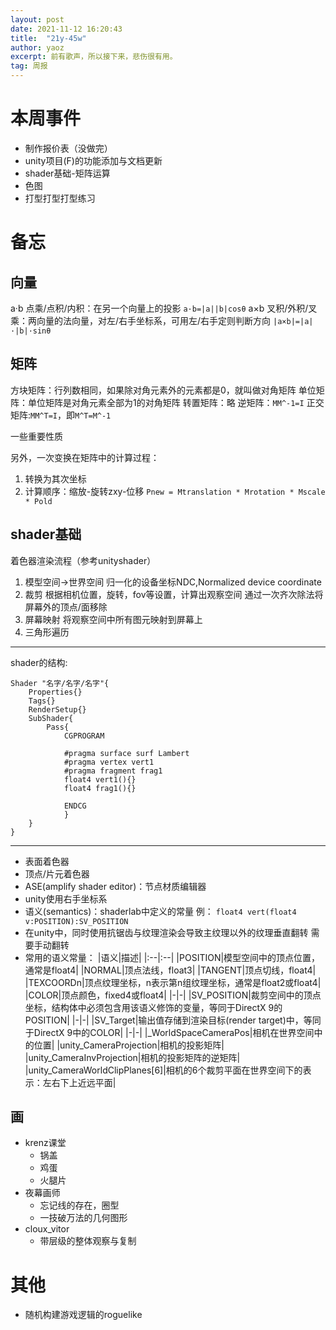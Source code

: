 ```yaml
---
layout: post
date: 2021-11-12 16:20:43
title:  "21y-45w"
author: yaoz
excerpt: 前有歌声，所以接下来，悲伤很有用。
tag: 周报
---
```


# 本周事件

- 制作报价表（没做完）
- unity项目(F)的功能添加与文档更新
- shader基础-矩阵运算
- 色图
- 打型打型打型练习

# 备忘

## 向量

a·b
点乘/点积/内积：在另一个向量上的投影
`a·b=|a||b|cosθ`
a×b
叉积/外积/叉乘：两向量的法向量，对左/右手坐标系，可用左/右手定则判断方向
`|a×b|=|a|·|b|·sinθ`

## 矩阵

方块矩阵：行列数相同，如果除对角元素外的元素都是0，就叫做对角矩阵
单位矩阵：单位矩阵是对角元素全部为1的对角矩阵
转置矩阵：略
逆矩阵：`MM^-1=I`
正交矩阵:`MM^T=I`，即`M^T=M^-1`

一些重要性质

另外，一次变换在矩阵中的计算过程：
1.  转换为其次坐标
2.  计算顺序：缩放-旋转zxy-位移
    `Pnew = Mtranslation * Mrotation * Mscale * Pold`


## shader基础

着色器渲染流程（参考unityshader）
1.  模型空间->世界空间
    归一化的设备坐标NDC,Normalized device coordinate
2.  裁剪
    根据相机位置，旋转，fov等设置，计算出观察空间
    通过一次齐次除法将屏幕外的顶点/面移除
3.  屏幕映射
    将观察空间中所有图元映射到屏幕上
4.  三角形遍历

---

shader的结构:
```
Shader "名字/名字/名字"{
    Properties{}
    Tags{}
    RenderSetup{}
    SubShader{
        Pass{
            CGPROGRAM

            #pragma surface surf Lambert
            #pragma vertex vert1
            #pragma fragment frag1
            float4 vert1(){}
            float4 frag1(){}

            ENDCG
            }
    }
}
```

---

- 表面着色器
- 顶点/片元着色器
- ASE(amplify shader editor)：节点材质编辑器
- unity使用右手坐标系
- 语义(semantics)：shaderlab中定义的常量
  例：
    `float4 vert(float4 v:POSITION):SV_POSITION`
- 在unity中，同时使用抗锯齿与纹理渲染会导致主纹理以外的纹理垂直翻转
  需要手动翻转
- 常用的语义常量：
  |语义|描述|
  |:--|:--| 
  |POSITION|模型空间中的顶点位置，通常是float4|
  |NORMAL|顶点法线，float3|
  |TANGENT|顶点切线，float4|
  |TEXCOORDn|顶点纹理坐标，n表示第n组纹理坐标，通常是float2或float4|
  |COLOR|顶点颜色，fixed4或float4|
  |-|-|
  |SV_POSITION|裁剪空间中的顶点坐标，结构体中必须包含用该语义修饰的变量，等同于DirectX 9的POSITION|
  |-|-|
  |SV_Target|输出值存储到渲染目标(render target)中，等同于DirectX 9中的COLOR|
  |-|-|
  |_WorldSpaceCameraPos|相机在世界空间中的位置|
  |unity_CameraProjection|相机的投影矩阵|
  |unity_CameraInvProjection|相机的投影矩阵的逆矩阵|
  |unity_CameraWorldClipPlanes[6]|相机的6个裁剪平面在世界空间下的表示：左右下上近远平面|

## 画

- krenz课堂
    - 锅盖
    - 鸡蛋
    - 火腿片
- 夜幕画师
    - 忘记线的存在，圈型
    - 一技破万法的几何图形
- cloux_vitor
    - 带层级的整体观察与复制

# 其他

- 随机构建游戏逻辑的roguelike
